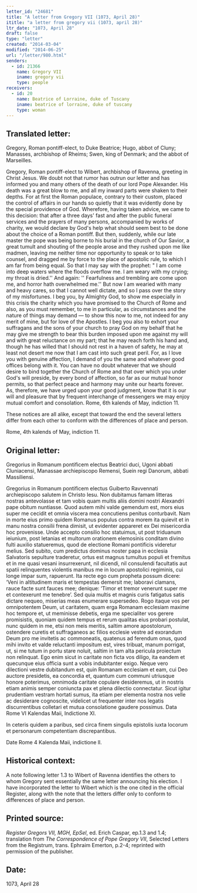 ```yaml
---
letter_id: "24681"
title: "A letter from Gregory VII (1073, April 28)"
ititle: "a letter from gregory vii (1073, april 28)"
ltr_date: "1073, April 28"
draft: false
type: "letter"
created: "2014-03-04"
modified: "2014-06-25"
url: "/letter/980.html"
senders:
  - id: 21366
    name: Gregory VII
    iname: gregory vii
    type: people
receivers:
  - id: 20
    name: Beatrice of Lorraine, duke of Tuscany
    iname: beatrice of lorraine, duke of tuscany
    type: woman
---
```

<h2> Translated letter:</h2>Gregory, Roman pontiff-elect, to Duke Beatrice; Hugo, abbot of Cluny; Manasses, archbishop of Rheims; Swen, king of Denmark; and the abbot of Marseilles.

Gregory, Roman pontiff-elect to Wibert, archbishop of Ravenna, greeting in Christ Jesus.
We doubt not that rumor has outrun our letter and has informed you and many others of the death of our lord Pope Alexander. His death was a great blow to me, and all my inward parts were shaken to their depths. For at first the Roman populace, contrary to their custom, placed the control of affairs in our hands so quietly that it was evidently done by the special providence of God.
Wherefore, having taken advice, we came to this decision: that after a three days' fast and after the public funeral services and the prayers of many persons, accompanied by works of charity, we would declare by God's help what should seem best to be done about the choice of a Roman pontiff. But then, suddenly, while our late master the pope was being borne to his burial in the church of Our Savior, a great tumult and shouting of the people arose and they rushed upon me like madmen, leaving me neither time nor opportunity to speak or to take counsel, and dragged me by force to the place of apostolic rule, to which I am far from being equal. So that I may say with the prophet: " I am come into deep waters where the floods overflow me. I am weary with my crying; my throat is dried.'' And again: '' Fearfulness and trembling are come upon me, and horror hath overwhelmed me.'' But now I am wearied with many and heavy cares, so that I cannot well dictate, and so I pass over the story of my misfortunes. 
I beg you, by Almighty God, to show me especially in this crisis the charity which you have promised to the Church of Rome and also, as you must remember, to me in particular, as circumstances and the nature of things may demand — to show this now to me, not indeed for any merit of mine, but for love of the Apostles. I beg you also to exhort your suffragans and the sons of your church to pray God on my behalf that he may give me strength to bear this burden imposed upon me against my will and with great reluctance on my part; that he may reach forth his hand and, though he has willed that I should not rest in a haven of safety, he may at least not desert me now that I am cast into such great peril. For, as I love you with genuine affection, I demand of you the same and whatever good offices belong with it.
You can have no doubt whatever that we should desire to bind together the Church of Rome and that over which you under God's will preside, by every bond of affection, so far as our mutual honor permits, so that perfect peace and harmony may unite our hearts forever. As, therefore, we have urged upon your good judgment, know that it is our will and pleasure that by frequent interchange of messengers we may enjoy mutual comfort and consolation.
Rome, 6th kalends of May, indiction 11.

These notices are all alike, except that toward the end the several letters differ from each other to conform with the differences of place and person.

Rome, 4th kalends of May, indiction 11.
<h2 class="mt-4"> Original letter:</h2>Gregorius in Romanum pontificem electus Beatrici duci, Ugoni abbati Cluniacensi, Manassae archiepiscopo Remensi, Suein regi Danorum, abbati Massiliensi.

Gregorius in Romanum pontificem electus Guiberto Ravvennati archiepiscopo salutem in Christo Iesu.
Non dubitamus famam litteras nostras antevolasse et tam vobis quam multis aliis domini nostri Alexandri pape obitum nuntiasse.  Quod autem mihi valde gemendum est, mors eius super me cecidit et omnia viscera mea concutiens penitus conturbavit.  Nam in morte eius primo quidem Romanus populus contra morem ita quievit et in manu nostra consilii frena dimisit, ut evidenter appareret ex Dei misericordia hoc provenisse.  Unde accepto consilio hoc statuimus, ut post triduanum ieiunium, post letanias et multorum orationem elemosinis conditam divino fulti auxilio statueremus, quod de electione Romani pontificis videretur melius.  Sed subito, cum predictus dominus noster papa in ecclesia Salvatoris sepulture traderetur, ortus est magnus tumultus populi et fremitus et in me quasi vesani insurrexerunt, nil dicendi, nil consulendi facultatis aut spatii relinquentes violentis manibus me in locum apostolici regiminis, cui longe impar sum, rapuerunt.  Ita recte ego cum propheta possum dicere:  ‘Veni in altitudinem maris et tempestas demersit me; laboravi clamans, rauce facte sunt fauces mee; denique:  ‘Timor et tremor venerunt super me et contexerunt me tenebre’.  Sed quia multis et magnis curis fatigatus satis dictare nequeo, miserias meas enumerare supersedeo.  Rogo itaque vos per omnipotentem Deum, ut caritatem, quam erga Romanam ecclesiam maxime hoc tempore et, ut meminisse debetis, erga me specialiter vos gerere promisistis, quoniam quidem tempus et rerum qualitas eius probari postulat, nunc quidem in me, etsi non meis meritis, saltim amore apostolorum, ostendere curetis et suffraganeos ac filios ecclesie vestre ad exorandum Deum pro me invitetis ac commoneatis, quatenus ad ferendum onus, quod mihi invito et valde reluctanti impositum est, vires tribuat, manum porrigat, ut, si me tutum in portu stare noluit, saltim in tam alta pericula proiectum non relinquat.  Ego enim sicut in caritate non ficta vos diligo, ita eandem et quecunque eius officia sunt a vobis indubitanter exigo.  Neque vero dilectioni vestre dubitandum est, quin Romanam ecclesiam et eam, cui Deo auctore presidetis, ea concordia et, quantum cum communi utriusque honore poterimus, omnimoda caritate copulare desideremus, ut in nostris etiam animis semper coniuncta pax et plena dilectio connectatur.  Sicut igitur prudentiam vestram hortati sumus, ita etiam per elementa nostra nos velle ac desiderare cognoscite, videlicet ut frequenter inter nos legatis discurrentibus colletari et mutua consolatione gaudere possimus.  Data Rome VI Kalendas Maii, Indictione XI.

In ceteris quidem a paribus, sed circa finem singulis epistolis iuxta locorum et personarum competentiam discrepantibus.

Date Rome 4 Kalenda Maii, indictione ll.
<h2 class="mt-4"> Historical context:</h2>A note following letter 1.3 to Wibert of Ravenna identifies the others to whom Gregory sent essentially the same letter announcing his election.  I have incorporated the letter to Wibert which is the one cited in the official Register, along with the note that the letters differ only to conform to differences of place and person.<h2 class="mt-4"> Printed source:</h2><p><em>Register Gregors VII, MGH, EpSel</em>, ed. Erich Caspar, ep.1.3 and 1.4; translation from <em>The Correspondence of Pope Gregory VII</em>, Selected Letters from the Registrum, trans. Ephraim Emerton, p.2-4; reprinted with permission of the publisher.</p><h2 class="mt-4"> Date:</h2>1073, April 28